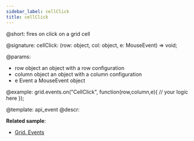 ```yaml
---
sidebar_label: cellClick
title: cellClick
---          
```


@short: fires on click on a grid cell

@signature: cellClick: (row: object, col: object, e: MouseEvent) => void;

@params:
- row			object		an object with a row configuration
- column		object		an object with a column configuration
- e				Event		a MouseEvent object


@example:
grid.events.on("CellClick", function(row,column,e){
     // your logic here
});


@template: api_event
@descr:

**Related sample**:
- [Grid. Events](https://snippet.dhtmlx.com/9zeyp4ds)
